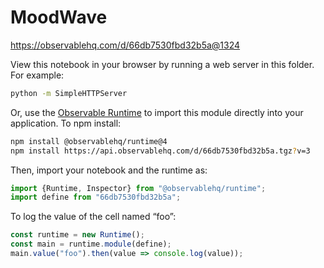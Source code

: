 # MoodWave

https://observablehq.com/d/66db7530fbd32b5a@1324

View this notebook in your browser by running a web server in this folder. For
example:

~~~sh
python -m SimpleHTTPServer
~~~

Or, use the [Observable Runtime](https://github.com/observablehq/runtime) to
import this module directly into your application. To npm install:

~~~sh
npm install @observablehq/runtime@4
npm install https://api.observablehq.com/d/66db7530fbd32b5a.tgz?v=3
~~~

Then, import your notebook and the runtime as:

~~~js
import {Runtime, Inspector} from "@observablehq/runtime";
import define from "66db7530fbd32b5a";
~~~

To log the value of the cell named “foo”:

~~~js
const runtime = new Runtime();
const main = runtime.module(define);
main.value("foo").then(value => console.log(value));
~~~
